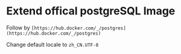 # Extend offical postgreSQL Image

Follow by `[https://hub.docker.com/_/postgres](https://hub.docker.com/_/postgres)`

Change default locale to `zh_CN.UTF-8`



